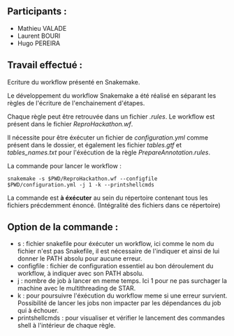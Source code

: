 
## Participants :

- Mathieu VALADE
- Laurent BOURI
- Hugo PEREIRA

## Travail effectué :

Ecriture du workflow présenté en Snakemake.

Le développement du workflow Snakemake a été réalisé en séparant les règles de l'écriture de l'enchainement d'étapes.

Chaque règle peut être retrouvée dans un fichier *.rules*. Le workflow est présent dans le fichier *ReproHackathon.wf*.

Il nécessite pour être éxécuter un fichier de *configuration.yml* comme présent dans le dossier, et également les fichier *tables.gtf* et *tables_names.txt* pour l'éxécution de la règle *PrepareAnnotation.rules*.

La commande pour lancer le workflow :

    snakemake -s $PWD/ReproHackathon.wf --configfile $PWD/configuration.yml -j 1 -k --printshellcmds
    
La commande est **à éxécuter** au sein du répertoire contenant tous les fichiers précdemment énoncé. (Intégralité des fichiers dans ce répertoire)
    
## Option de la commande :

- s : fichier snakefile pour éxécuter un workflow, ici comme le nom du fichier n'est pas Snakefile, il est nécessaire de l'indiquer et ainsi de lui donner le PATH absolu pour aucune erreur.
- configfile : fichier de configuration essentiel au bon déroulement du workflow, à indiquer avec son PATH absolu.
- j : nombre de job à lancer en meme temps. Ici 1 pour ne pas surchager la machine avec le multithreading de STAR.
- k : pour poursuivre l'éxécution du workflow meme si une erreur survient. Possibilité de lancer les jobs non impacter par les dépendances du job qui à échouer.
- printshellcmds : pour visualiser et vérifier le lancement des commandes shell à l'intérieur de chaque règle.
